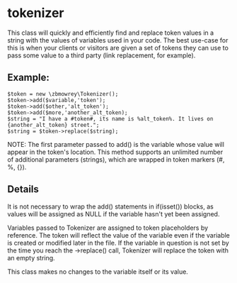 # tokenizer

This class will quickly and efficiently find and replace token values in a string with the values of variables
used in your code. The best use-case for this is when your clients or visitors are given a set of tokens they
can use to pass some value to a third party (link replacement, for example).

## Example:

    $token = new \zbmowrey\Tokenizer();
    $token->add($variable,'token');
    $token->add($other,'alt_token');
    $token->add($more,'another_alt_token);
    $string = "I have a #token#, its name is %alt_token%. It lives on {another_alt_token} street.";
    $string = $token->replace($string);

NOTE: The first parameter passed to add() is the variable whose value will appear in the token's location. 
This method supports an unlimited number of additional parameters (strings), which are wrapped in token 
markers (#, %, {}).
    
## Details

It is not necessary to wrap the add() statements in if(isset()) blocks, as values will be assigned as NULL if the
variable hasn't yet been assigned. 

Variables passed to Tokenizer are assigned to token placeholders by reference. The token will reflect the value 
of the variable even if the variable is created or modified later in the file. If the variable in question is 
not set by the time you reach the ->replace() call, Tokenizer will replace the token with an empty string. 

This class makes no changes to the variable itself or its value.
